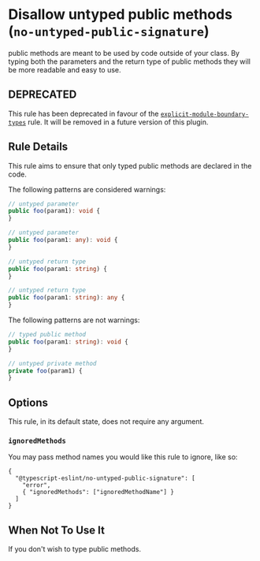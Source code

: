 # Disallow untyped public methods (`no-untyped-public-signature`)

public methods are meant to be used by code outside of your class. By typing both the parameters and the return type of public methods they will be more readable and easy to use.

## DEPRECATED

This rule has been deprecated in favour of the [`explicit-module-boundary-types`](./explicit-module-boundary-types.md) rule.
It will be removed in a future version of this plugin.

## Rule Details

This rule aims to ensure that only typed public methods are declared in the code.

The following patterns are considered warnings:

```ts
// untyped parameter
public foo(param1): void {
}

// untyped parameter
public foo(param1: any): void {
}

// untyped return type
public foo(param1: string) {
}

// untyped return type
public foo(param1: string): any {
}
```

The following patterns are not warnings:

```ts
// typed public method
public foo(param1: string): void {
}

// untyped private method
private foo(param1) {
}
```

## Options

This rule, in its default state, does not require any argument.

### `ignoredMethods`

You may pass method names you would like this rule to ignore, like so:

```jsonc
{
  "@typescript-eslint/no-untyped-public-signature": [
    "error",
    { "ignoredMethods": ["ignoredMethodName"] }
  ]
}
```

## When Not To Use It

If you don't wish to type public methods.
